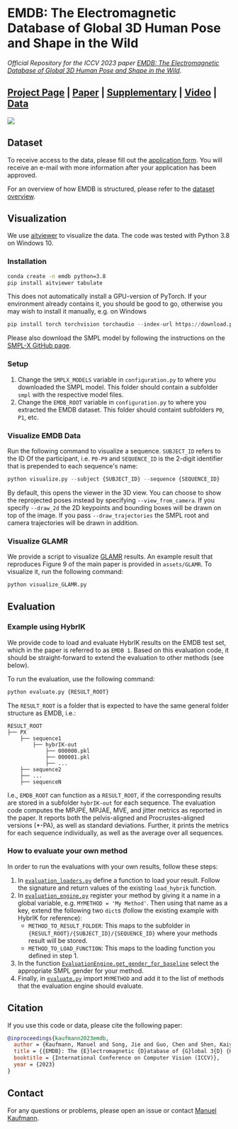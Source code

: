 # EMDB: The Electromagnetic Database of Global 3D Human Pose and Shape in the Wild

_Official Repository for the ICCV 2023 paper [EMDB: The Electromagnetic Database of Global 3D Human Pose and Shape in the Wild]()_.

## [Project Page](https://ait.ethz.ch/emdb) | [Paper](https://files.ait.ethz.ch/projects/emdb/main.pdf) | [Supplementary](https://files.ait.ethz.ch/projects/emdb/supp.pdf) | [Video]() | [Data](https://emdb.ait.ethz.ch)

<img src="https://files.ait.ethz.ch/projects/emdb/assets/teaser.jpg"/> 

## Dataset
To receive access to the data, please fill out the [application form](https://emdb.ait.ethz.ch). You will receive an e-mail with more information after your application has been approved.

For an overview of how EMDB is structured, please refer to the [dataset overview](dataset.md).

## Visualization
We use [aitviewer](https://github.com/eth-ait/aitviewer) to visualize the data. The code was tested with Python 3.8 on Windows 10.

### Installation
```bash
conda create -n emdb python=3.8
pip install aitviewer tabulate
```
This does not automatically install a GPU-version of PyTorch. If your environment already contains it, you should be good to go, otherwise you may wish to install it manually, e.g. on Windows

```python
pip install torch torchvision torchaudio --index-url https://download.pytorch.org/whl/cu117
```

Please also download the SMPL model by following the instructions on the [SMPL-X GitHub page](https://github.com/vchoutas/smplx#downloading-the-model).

### Setup
1. Change the `SMPLX_MODELS` variable in `configuration.py` to where you downloaded the SMPL model. This folder should contain a subfolder `smpl` with the respective model files.
2. Change the `EMDB_ROOT` variable in `configuration.py` to where you extracted the EMDB dataset. This folder should containt subfolders `P0`, `P1`, etc. 

### Visualize EMDB Data
Run the following command to visualize a sequence. `SUBJECT_ID` refers to the ID Of the participant, i.e. `P0-P9` and `SEQUENCE_ID` is the 2-digit identifier that is prepended to each sequence's name:

```python
python visualize.py --subject {SUBJECT_ID} --sequence {SEQUENCE_ID}
```

By default, this opens the viewer in the 3D view. You can choose to show the reprojected poses instead by specifying `--view_from_camera`. If you specify `--draw_2d` the 2D keypoints and bounding boxes will be drawn on top of the image. If you pass `--draw_trajectories` the SMPL root and camera trajectories will be drawn in addition.

### Visualize GLAMR
We provide a script to visualize [GLAMR](https://github.com/NVlabs/GLAMR) results. An example result that reproduces Figure 9 of the main paper is provided in `assets/GLAMR`. To visualize it, run the following command:

```python
python visualize_GLAMR.py
```

## Evaluation

### Example using HybrIK
We provide code to load and evaluate HybrIK results on the EMDB test set, which in the paper is referred to as `EMDB 1`. Based on this evaluation code, it should be straight-forward to extend the evaluation to other methods (see below).

To run the evaluation, use the following command:
```python
python evaluate.py {RESULT_ROOT}
```

The `RESULT_ROOT` is a folder that is expected to have the same general folder structure as EMDB, i.e.:
```
RESULT_ROOT
├── PX
    ├── sequence1
        ├── hybrIK-out
            ├── 000000.pkl
            ├── 000001.pkl
            ├── ...
    ├── sequence2
    ├── ...
    ├── sequenceN
```

I.e., `EMDB_ROOT` can function as a `RESULT_ROOT`, if the corresponding results are stored in a subfolder `hybrIK-out` for each sequence. The evaluation code computes the MPJPE, MPJAE, MVE, and jitter metrics as reported in the paper. It reports both the pelvis-aligned and Procrustes-aligned versions (*-PA), as well as standard deviations. Further, it prints the metrics for each sequence individually, as well as the average over all sequences.

### How to evaluate your own method
In order to run the evaluations with your own results, follow these steps:
1. In [`evaluation_loaders.py`](evaluation_loaders.py) define a function to load your result. Follow the signature and return values of the existing `load_hybrik` function.
2. In [`evaluation_engine.py`](evaluation_engine.py) register your method by giving it a name in a global variable, e.g. `MYMETHOD = 'My Method'`. Then using that name as a key, extend the following two `dict`s (follow the existing example with HybrIK for reference):
    - `METHOD_TO_RESULT_FOLDER`: This maps to the subfolder in `{RESULT_ROOT}/{SUBJECT_ID}/{SEQUENCE_ID}` where your methods result will be stored.
    - `METHOD_TO_LOAD_FUNCTION`: This maps to the loading function you defined in step 1.
3. In the function [`EvaluationEngine.get_gender_for_baseline`](evaluation_engine.py) select the appropriate SMPL gender for your method.
4. Finally, in [`evaluate.py`](evaluate.py) import `MYMETHOD` and add it to the list of methods that the evaluation engine should evaluate.

## Citation
If you use this code or data, please cite the following paper:
```bibtex
@inproceedings{kaufmann2023emdb,
  author = {Kaufmann, Manuel and Song, Jie and Guo, Chen and Shen, Kaiyue and Jiang, Tianjian and Tang, Chengcheng and Z{\'a}rate, Juan Jos{\'e} and Hilliges, Otmar},
  title = {{EMDB}: The {E}lectromagnetic {D}atabase of {G}lobal 3{D} {H}uman {P}ose and {S}hape in the {W}ild},
  booktitle = {International Conference on Computer Vision (ICCV)},
  year = {2023}
}
```

## Contact
For any questions or problems, please open an issue or contact [Manuel Kaufmann](mailto:manuel.kaufmann@inf.ethz.ch).
